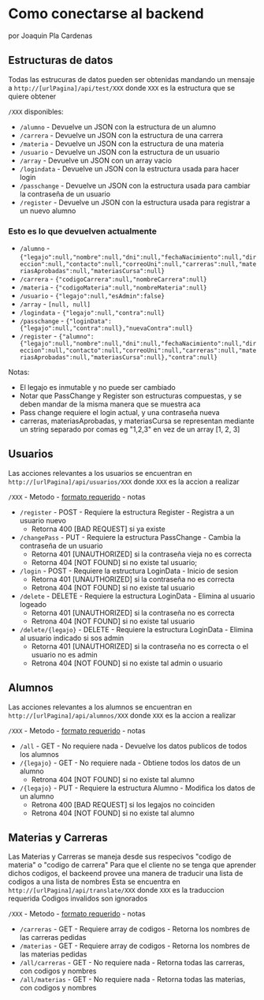 # Como conectarse al backend
por Joaquin Pla Cardenas


## Estructuras de datos
Todas las estrucuras de datos pueden ser obtenidas mandando un mensaje a `http://[urlPagina]/api/test/XXX` donde `XXX` es la estructura que se quiere obtener

`/XXX` disponibles:
+ `/alumno`     - Devuelve un JSON con la estructura de un alumno
+ `/carrera`    - Devuelve un JSON con la estructura de una carrera
+ `/materia`    - Devuelve un JSON con la estructura de una materia
+ `/usuario`    - Devuelve un JSON con la estructura de un usuario
+ `/array`      - Devuelve un JSON con un array vacio
+ `/logindata`  - Devuelve un JSON con la estructura usada para hacer login
+ `/passchange` - Devuelve un JSON con la estructura usada para cambiar la contraseña de un usuario
+ `/register`   - Devuelve un JSON con la estructura usada para registrar a un nuevo alumno

### Esto es lo que devuelven actualmente
+ `/alumno`     - `{"legajo":null,"nombre":null,"dni":null,"fechaNacimiento":null,"direccion":null,"contacto":null,"correoUni":null,"carreras":null,"materiasAprobadas":null,"materiasCursa":null}`
+ `/carrera`    - `{"codigoCarrera":null,"nombreCarrera":null}`
+ `/materia`    - `{"codigoMateria":null,"nombreMateria":null}`
+ `/usuario`    - `{"legajo":null,"esAdmin":false}`
+ `/array`      - `[null, null]`
+ `/logindata`  - `{"legajo":null,"contra":null}`
+ `/passchange` - `{"loginData":{"legajo":null,"contra":null},"nuevaContra":null}`
+ `/register`   - `{"alumno":{"legajo":null,"nombre":null,"dni":null,"fechaNacimiento":null,"direccion":null,"contacto":null,"correoUni":null,"carreras":null,"materiasAprobadas":null,"materiasCursa":null},"contra":null}`

Notas:
- El legajo es inmutable y no puede ser cambiado
- Notar que PassChange y Register son estructuras compuestas, y se deben mandar de la misma manera que se muestra aca
- Pass change requiere el login actual, y una contraseña nueva
- carreras, materiasAprobadas, y materiasCursa se representan mediante un string separado por comas eg "1,2,3" en vez de un array [1, 2, 3]


## Usuarios
Las acciones relevantes a los usuarios se encuentran en `http://[urlPagina]/api/usuarios/XXX` donde `XXX` es la accion a realizar

  `/XXX`                - Metodo    - [formato requerido](#estructuras-de-datos)                 - notas
+ `/register`           - POST      - Requiere la estructura Register   - Registra a un usuario nuevo
  - Retorna 400 [BAD REQUEST] si ya existe
+ `/changePass`         - PUT       - Requiere la estructura PassChange - Cambia la contraseña de un usuario
  - Retorna 401 [UNAUTHORIZED] si la contraseña vieja no es correcta
  - Retorna 404 [NOT FOUND] si no existe tal usuario;
+ `/login`              - POST      - Requiere la estructura LoginData  - Inicio de sesion
  - Retorna 401 [UNAUTHORIZED] si la contraseña no es correcta
  - Retrona 404 [NOT FOUND] si no existe tal usuario
+ `/delete`             - DELETE    - Requiere la estructura LoginData  - Elimina al usuario logeado
  - Retorna 401 [UNAUTHORIZED] si la contraseña no es correcta
  - Retrona 404 [NOT FOUND] si no existe tal usuario
+ `/delete/{legajo}`    - DELETE    - Requiere la estructura LoginData  - Elimina al usuario indicado si sos admin
  - Retorna 401 [UNAUTHORIZED] si la contraseña no es correcta o el usuario no es admin
  - Retrona 404 [NOT FOUND] si no existe tal admin o usuario


## Alumnos
Las acciones relevantes a los alumnos se encuentran en `http://[urlPagina]/api/alumnos/XXX` donde `XXX` es la accion a realizar

  `/XXX`                - Metodo    - [formato requerido](#estructuras-de-datos)                 - notas
+ `/all`                - GET       - No requiere nada                  - Devuelve los datos publicos de todos los alumnos
+ `/{legajo}`           - GET       - No requiere nada                  - Obtiene todos los datos de un alumno
  - Retrona 404 [NOT FOUND] si no existe tal alumno
+ `/{legajo}`           - PUT       - Requiere la estructura Alumno     - Modifica los datos de un alumno
  - Retrona 400 [BAD REQUEST] si los legajos no coinciden
  - Retrona 404 [NOT FOUND] si no existe tal alumno

## Materias y Carreras
Las Materias y Carreras se maneja desde sus respecivos "codigo de materia" o "codigo de carrera"
Para que el cliente no se tenga que aprender dichos codigos, el backeend provee una manera de traducir una lista de codigos a una lista de nombres
Esta se encuentra en `http://[urlPagina]/api/translate/XXX` donde `XXX` es la traduccion requerida
Codigos invalidos son ignorados

  `/XXX`                - Metodo    - [formato requerido](#estructuras-de-datos)                 - notas
+ `/carreras`           - GET       - Requiere array de codigos         - Retorna los nombres de las carreras pedidas
+ `/materias`           - GET       - Requiere array de codigos         - Retorna los nombres de las materias pedidas
+ `/all/carreras`       - GET       - No requiere nada                  - Retorna todas las carreras, con codigos y nombres
+ `/all/materias`       - GET       - No requiere nada                  - Retorna todas las materias, con codigos y nombres